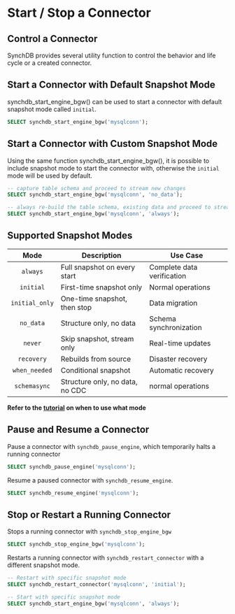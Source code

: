 # Start / Stop a Connector

## **Control a Connector**

SynchDB provides several utility function to control the behavior and life cycle or a created connector.

## **Start a Connector with Default Snapshot Mode**

synchdb_start_engine_bgw() can be used to start a connector with default snapshot mode called `initial`.

```sql
SELECT synchdb_start_engine_bgw('mysqlconn');
```

## **Start a Connector with Custom Snapshot Mode**

Using the same function synchdb_start_engine_bgw(), it is possible to include snapshot mode to start the connector with, otherwise the `initial` mode will be used by default.

```sql
-- capture table schema and proceed to stream new changes
SELECT synchdb_start_engine_bgw('mysqlconn', 'no_data');

-- always re-build the table schema, existing data and proceed to stream new changes
SELECT synchdb_start_engine_bgw('mysqlconn', 'always');
```

## **Supported Snapshot Modes**

| Mode | Description | Use Case |
|:-:|-|-|
| `always` | Full snapshot on every start | Complete data verification |
| `initial` | First-time snapshot only | Normal operations |
| `initial_only` | One-time snapshot, then stop | Data migration |
| `no_data` | Structure only, no data | Schema synchronization |
| `never` | Skip snapshot, stream only | Real-time updates |
| `recovery` | Rebuilds from source | Disaster recovery |
| `when_needed` | Conditional snapshot | Automatic recovery |
| `schemasync` | Structure only, no data, no CDC | normal operations |


**Refer to the [tutorial](https://docs.synchdb.com/tutorial/selective_table_sync/) on when to use what mode**

## **Pause and Resume a Connector**

Pause a connector with `synchdb_pause_engine`, which temporarily halts a running connector
```sql
SELECT synchdb_pause_engine('mysqlconn');
```

Resume a paused connector with `synchdb_resume_engine`.
```sql
SELECT synchdb_resume_engine('mysqlconn');
```

## **Stop or Restart a Running Connector**

Stops a running connector with `synchdb_stop_engine_bgw`
```sql
SELECT synchdb_stop_engine_bgw('mysqlconn');
```

Restarts a running connector with `synchdb_restart_connector` with a different snapshot mode.
```sql
-- Restart with specific snapshot mode
SELECT synchdb_restart_connector('mysqlconn', 'initial');

-- Start with specific snapshot mode
SELECT synchdb_start_engine_bgw('mysqlconn', 'always');
```